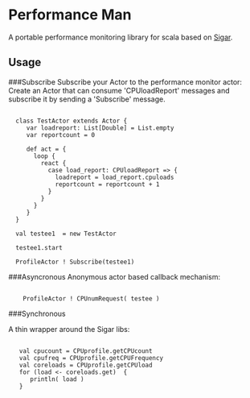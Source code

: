 ﻿Performance Man
===============

A portable performance monitoring library for scala based on [Sigar](http://www.hyperic.com/products/sigar).

Usage
------
###Subscribe
Subscribe your Actor to the performance monitor actor:
Create an Actor that can consume 'CPUloadReport' messages and subscribe it by sending a 'Subscribe' message.
 
<pre><code>
  class TestActor extends Actor {
     var loadreport: List[Double] = List.empty
     var reportcount = 0
    
     def act = {
       loop {
         react {
           case load_report: CPUloadReport => {
             loadreport = load_report.cpuloads
             reportcount = reportcount + 1
           }
         }
       }
     }
  }  
  
  val testee1  = new TestActor
  
  testee1.start
  
  ProfileActor ! Subscribe(testee1)
</code></pre>

###Asyncronous
Anonymous actor based callback mechanism:
<pre><code>
    ProfileActor ! CPUnumRequest( testee )
</code></pre>

###Synchronous

A thin wrapper around the Sigar libs:
<pre><code>
   val cpucount = CPUprofile.getCPUcount
   val cpufreq = CPUprofile.getCPUFrequency
   val coreloads = CPUprofile.getCPUload
   for (load <- coreloads.get)  {
      println( load )
   }
 </code></pre>



